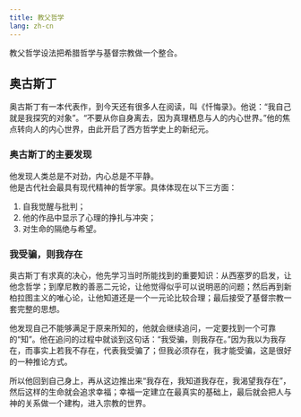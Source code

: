 ```yaml
---
title: 教父哲学
lang: zh-cn
---
```


教父哲学设法把希腊哲学与基督宗教做一个整合。

## 奥古斯丁

奥古斯丁有一本代表作，到今天还有很多人在阅读，叫《忏悔录》。他说：“我自己就是我探究的对象”。“不要从你自身离去，因为真理栖息与人的内心世界。”他的焦点转向人的内心世界，由此开启了西方哲学史上的新纪元。

### 奥古斯丁的主要发现

他发现人类总是不对劲，内心总是不平静。  
他是古代社会最具有现代精神的哲学家。具体体现在以下三方面：
1. 自我觉醒与批判；
2. 他的作品中显示了心理的挣扎与冲突；
3. 对生命的隔绝与希望。

### 我受骗，则我存在

奥古斯丁有求真的决心，他先学习当时所能找到的重要知识：从西塞罗的启发，让他念哲学；到摩尼教的善恶二元论，让他觉得似乎可以说明恶的问题；然后再到新柏拉图主义的唯心论，让他知道还是一个一元论比较合理；最后接受了基督宗教一套完整的思想。

他发现自己不能够满足于原来所知的，他就会继续追问，一定要找到一个可靠的“知”。他在追问的过程中就谈到这句话：“我受骗，则我存在。”因为我以为我存在，而事实上若我不存在，代表我受骗了；但我必须存在，我才能受骗，这是很好的一种推论方式。

所以他回到自己身上，再从这边推出来“我存在，我知道我存在，我渴望我存在”，然后这样的生命就会追求幸福；幸福一定建立在最真实的基础上，最后就会把人与神的关系做一个建构，进入宗教的世界。
